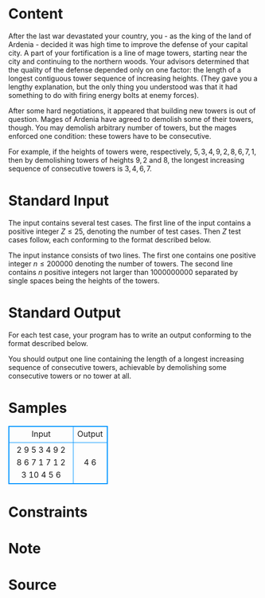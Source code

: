 
# Content

After the last war devastated your country, you - as the king of the land of Ardenia - decided it was high time to improve the defense of your capital city. A part of your fortification is a line of mage towers, starting near the city and continuing to the northern woods. Your advisors determined that the quality of the defense depended only on one factor: the length of a longest contiguous tower sequence of increasing heights. (They gave you a lengthy explanation, but the only thing you understood was that it had something to do with firing energy bolts at enemy forces).

After some hard negotiations, it appeared that building new towers is out of question. Mages of Ardenia have agreed to demolish some of their towers, though. You may demolish arbitrary number of towers, but the mages enforced one condition: these towers have to be consecutive.

For example, if the heights of towers were, respectively, $5, 3, 4, 9, 2, 8, 6, 7, 1$, then by demolishing towers of heights $9, 2$ and $8$, the longest increasing sequence of consecutive towers is $3, 4, 6, 7$.

# Standard Input

The input contains several test cases. The first line of the input contains a positive integer $Z\leq 25$, denoting the number of test cases. Then $Z$ test cases follow, each conforming to the format described below.

The input instance consists of two lines. The first one contains one positive integer $n\leq 200000$ denoting the number of towers. The second line contains $n$ positive integers not larger than $1000000000$ separated by single spaces being the heights of the towers.

# Standard Output

For each test case, your program has to write an output conforming to the format described below.

You should output one line containing the length of a longest increasing sequence of consecutive towers, achievable by demolishing some consecutive towers or no tower at all.

# Samples

<style>
        table,table tr th, table tr td { border:1px solid #0094ff; }
        table { width: 200px; min-height: 25px; line-height: 25px; text-align: center; border-collapse: collapse;}   
    </style>
<table>
	<tr>
		<td>Input</td>
		<td>Output</td>
	</tr>
<tr><td>2 
9 
5 3 4 9 2 8 6 7 1 
7 
1 2 3 10 4 5 6</td><td>4 
6</td></tr></table>


# Constraints



# Note



# Source


